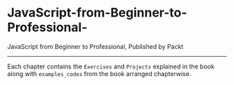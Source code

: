 # JavaScript-from-Beginner-to-Professional-
JavaScript from Beginner to Professional, Published by Packt



----------------------------------------------------
Each chapter contains the `Exercises` and `Projects` explained in the book along with `examples_codes` from the book arranged chapterwise.

